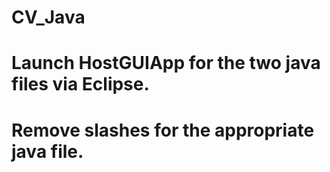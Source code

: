 # CV_Java
# Launch HostGUIApp for the two java files via Eclipse.
# Remove slashes for the appropriate java file.
